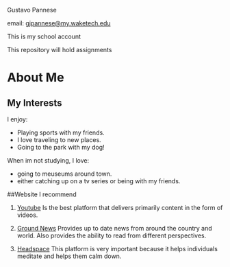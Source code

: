 Gustavo Pannese

email: gjpannese@my.waketech.edu

This is my school account

This repository will hold assignments

# About Me

## My Interests
I enjoy:
- Playing sports with my friends.
- I love traveling to new places.
- Going to the park with my dog!

When im not studying, I love:
- going to meuseums around town.
- either catching up on a tv series or being with my friends.

##Website I recommend
1. [Youtube](https://youtube.com)
   Is the best platform that delivers primarily content in the form of videos.

2. [Ground News](https://ground.news)
   Provides up to date news from around the country and world. Also provides the ability to read from different perspectives.

3. [Headspace](https://www.headspace.com)
   This platform is very important because it helps individuals meditate and helps them calm down.
